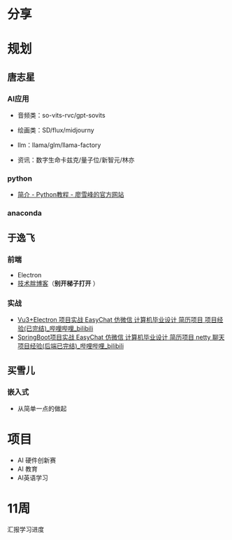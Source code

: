 # 分享

# 规划

## 唐志星

### AI应用

* 音频类：so-vits-rvc/gpt-sovits
* 绘画类：SD/flux/midjourny
* llm：llama/glm/llama-factory

* 资讯：数字生命卡兹克/量子位/新智元/林亦

### python

* [简介 - Python教程 - 廖雪峰的官方网站](https://liaoxuefeng.com/books/python/introduction/index.html)

### anaconda

## 于逸飞

### 前端

* Electron
* [技术胖博客](https://jspang.com/)（**别开梯子打开** ）

### 实战

* [Vu3+Electron 项目实战 EasyChat 仿微信 计算机毕业设计 简历项目 项目经验(已完结)_哔哩哔哩_bilibili](https://www.bilibili.com/video/BV1qz421Y7zR/?spm_id_from=333.788.recommend_more_video.0&vd_source=6224cbfb92381964ffb0d531cec7e040)
* [SpringBoot项目实战 EasyChat 仿微信 计算机毕业设计 简历项目 netty 聊天 项目经验(后端已完结)_哔哩哔哩_bilibili](https://www.bilibili.com/video/BV1zT42127kM/?vd_source=6224cbfb92381964ffb0d531cec7e040)

## 买雪儿

### 嵌入式

* 从简单一点的做起

# 项目

* AI 硬件创新赛
* AI 教育
* AI英语学习

# 11周

汇报学习进度


